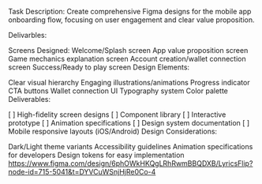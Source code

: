 Task
Description: Create comprehensive Figma designs for the mobile app onboarding flow, focusing on user engagement and clear value proposition.

Delivarbles:

Screens Designed:
Welcome/Splash screen
App value proposition screen
Game mechanics explanation screen
Account creation/wallet connection screen
Success/Ready to play screen
Design Elements:

Clear visual hierarchy
Engaging illustrations/animations
Progress indicator
CTA buttons
Wallet connection UI
Typography system
Color palette
Deliverables:

[ ] High-fidelity screen designs
[ ] Component library
[ ] Interactive prototype
[ ] Animation specifications
[ ] Design system documentation
[ ] Mobile responsive layouts (iOS/Android)
Design Considerations:

Dark/Light theme variants
Accessibility guidelines
Animation specifications for developers
Design tokens for easy implementation
https://www.figma.com/design/6phOWkHKQgLRhRwmBBQDXB/LyricsFlip?node-id=715-5041&t=DYVCuWSnjHjRe0Co-4
